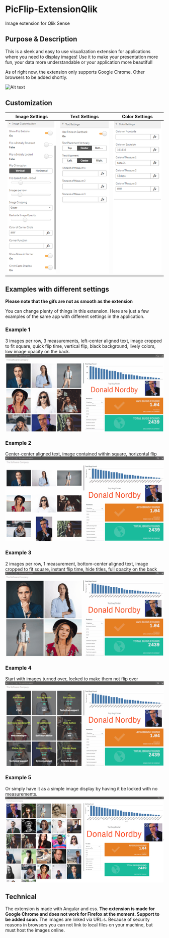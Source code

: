 # PicFlip-ExtensionQlik

Image extension for Qlik Sense

## Purpose & Description

This is a sleek and easy to use visualization extension for applications where you need to display images! Use it to make your presentation more fun, your data more understandable or your application more beautiful!

As of right now, the extension only supports Google Chrome. Other browsers to be added shortly.

![Alt text](./screenshots/Display1.gif?raw=true "Displaying normal usage")

## Customization

|Image Settings |Text Settings | Color Settings |
|:----------:|:------------:|:-------------:|
| ![Alt text](./screenshots/Settings-ImageAppearance.png?raw=true "Image manipulation settings") | ![Alt text](./screenshots/Settings-Text.png?raw=true "Text settings") | ![Alt text](./screenshots/Settings-Color.png?raw=true "Color settings") |

## Examples with different settings

**Please note that the gifs are not as smooth as the extension**

You can change plenty of things in this extension. Here are just a few examples of the same app with
different settings in the application.

### Example 1
3 images per row, 3 measurements, left-center aligned text, image cropped to fit square, quick flip time, vertical flip, black background, lively colors, low image opacity on the back.
![Alt text](./screenshots/SoftwareCompany_1.gif?raw=true "Displaying normal usage")

### Example 2
Center-center aligned text, image contained within square, horizontal flip
![Alt text](./screenshots/SoftwareCompany_4.gif?raw=true "Displaying normal usage")

### Example 3
2 images per row, 1 measurement, bottom-center aligned text, image cropped to fit square, instant flip time, hide titles, full opacity on the back
![Alt text](./screenshots/SoftwareCompany_3.gif?raw=true "Displaying normal usage")

### Example 4
Start with images turned over, locked to make them not flip over
![Alt text](./screenshots/SoftwareCompany_7.gif?raw=true "Displaying normal usage")

### Example 5
Or simply have it as a simple image display by having it be locked with no measurements.
![Alt text](./screenshots/SimpleDisplay.png?raw=true "Displaying normal usage")

## Technical

The extension is made with Angular and css. **The extension is made for Google Chrome and does not work for Firefox at the moment. Support to be added soon**. The images are linked via URL:s.
Because of security reasons in browsers you can not link to local files on your machine, but must host the images online.
